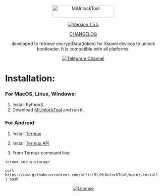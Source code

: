 <div align="center">

<img src="https://img.shields.io/badge/MiUnlockTool-orange" alt="MiUnlockTool" width="200" height="40">

[![Version 1.5.5](https://img.shields.io/badge/Version-1.5.5-brightgreen)](#)

[CHANGELOG](https://github.com/offici5l/MiUnlockTool/blob/main/CHANGELOG.md)

developed to retrieve encryptData(token) for Xiaomi devices to unlock bootloader,
It is compatible with all platforms.

[![Telegram Channel](https://img.shields.io/badge/-telegram-red?color=white&logo=telegram&logoColor=blue)](https://t.me/Offici5l_Channel)

</div>

# Installation:

### For MacOS, Linux, Windows:

1. Install Python3.
2. Download [MiUnlockTool](https://codeload.github.com/offici5l/MiUnlockTool/zip/refs/heads/main) and run it.

### For Android:

1. Install [Termux](https://github.com/termux/termux-app/releases/download/v0.118.0/termux-app_v0.118.0+github-debug_universal.apk)

2. Install [Termux API](https://github.com/termux/termux-api/releases/download/v0.50.1/termux-api_v0.50.1+github-debug.apk)

3. From Termux command line:
```
termux-setup-storage
```
```
curl https://raw.githubusercontent.com/offici5l/MiUnlockTool/main/.install | bash
```

<div align="center">

[![License](https://img.shields.io/badge/License-Apache_2.0-blue.svg)](./LICENSE)

</div>
